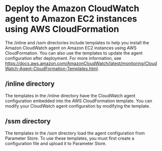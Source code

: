 # Deploy the Amazon CloudWatch agent to Amazon EC2 instances using AWS CloudFormation
The /inline and /ssm directories include templates to help you install the Amazon CloudWatch agent on Amazon EC2 instances using AWS CloudFormation. You can also use the templates to update the agent configuration after deployment. For more information, see https://docs.aws.amazon.com/AmazonCloudWatch/latest/monitoring/CloudWatch-Agent-CloudFormation-Templates.html.


## /inline directory
The templates in the /inline directory have the CloudWatch agent configuration embedded into the AWS CloudFormation template. You can modify your CloudWatch agent configuration by modifying the template.

## /ssm directory
The templates in the /ssm directory load the agent configuration from Parameter Store. To use these templates, you must first create a configuration file and upload it to Parameter Store.
